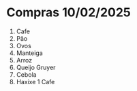 # Compras 10/02/2025
1. Cafe
1. Pão 
1. Ovos
1. Manteiga
1. Arroz  
1. Queijo Gruyer
1. Cebola  
1. Haxixe
1 Cafe 
